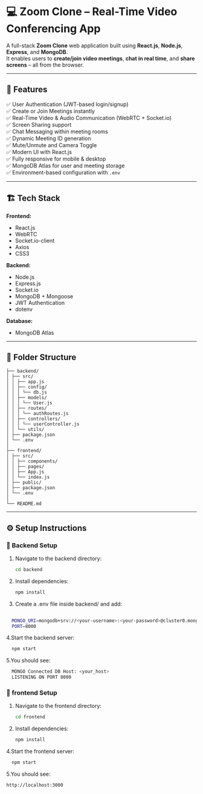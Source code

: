 # 💻 Zoom Clone – Real-Time Video Conferencing App

A full-stack **Zoom Clone** web application built using **React.js**, **Node.js**, **Express**, and **MongoDB**.  
It enables users to **create/join video meetings**, **chat in real time**, and **share screens** – all from the browser.

---

## 🚀 Features

✅ User Authentication (JWT-based login/signup)  
✅ Create or Join Meetings instantly  
✅ Real-Time Video & Audio Communication (WebRTC + Socket.io)  
✅ Screen Sharing support  
✅ Chat Messaging within meeting rooms  
✅ Dynamic Meeting ID generation  
✅ Mute/Unmute and Camera Toggle  
✅ Modern UI with React.js  
✅ Fully responsive for mobile & desktop  
✅ MongoDB Atlas for user and meeting storage  
✅ Environment-based configuration with `.env`

---

## 🏗️ Tech Stack

**Frontend:**
- React.js  
- WebRTC  
- Socket.io-client  
- Axios  
- CSS3  

**Backend:**
- Node.js  
- Express.js  
- Socket.io  
- MongoDB + Mongoose  
- JWT Authentication  
- dotenv  

**Database:**
- MongoDB Atlas  

---

## 📁 Folder Structure

``` Zoom/
├── backend/
│ ├── src/
│ │ ├── app.js
│ │ ├── config/
│ │ │ └── db.js
│ │ ├── models/
│ │ │ └── User.js
│ │ ├── routes/
│ │ │ └── authRoutes.js
│ │ ├── controllers/
│ │ │ └── userController.js
│ │ └── utils/
│ ├── package.json
│ └── .env
│
├── frontend/
│ ├── src/
│ │ ├── components/
│ │ ├── pages/
│ │ ├── App.js
│ │ └── index.js
│ ├── public/
│ ├── package.json
│ └── .env
│
└── README.md

```

---

## ⚙️ Setup Instructions

### 🔧 Backend Setup

1. Navigate to the backend directory:
   ```bash
   cd backend
   ```
2. Install dependencies:
   ```bash
   npm install
   ```
3. Create a .env file inside backend/ and add:
  ```bash
    
    MONGO_URI=mongodb+srv://<your-username>:<your-password>@cluster0.mongodb.net/zoom
    PORT=8000
   ```

4.Start the backend server:
  ```bash
    npm start
   ```
5.You should see:
 ```bash
   MONGO Connected DB Host: <your_host>
   LISTENING ON PORT 8000
   ```
### 🔧 frontend Setup

1. Navigate to the frontend directory:
   ```bash
   cd frontend
   ```
2. Install dependencies:
   ```bash
   npm install
   ```
4.Start the frontend server:
  ```bash
    npm start
   ```
5.You should see:
   ```bash
   http://localhost:3000
   ```
